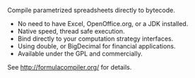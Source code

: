 Compile parametrized spreadsheets directly to bytecode.

  * No need to have Excel, OpenOffice.org, or a JDK installed.
  * Native speed, thread safe execution.
  * Bind directly to your computation strategy interfaces.
  * Using double, or BigDecimal for financial applications.
  * Available under the GPL and commercially.

See http://formulacompiler.org/ for details.